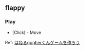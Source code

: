 ## flappy

### Play
- [Click] - Move


Ref: [はねるgopherくんゲームを作ろう](https://zenn.dev/eihigh/books/ebitengine-book/viewer/flappy1)
